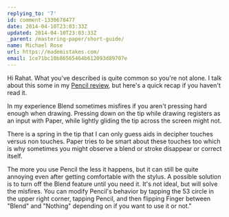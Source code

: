 ```yaml
---
replying_to: '7'
id: comment-1330678477
date: 2014-04-10T23:03:33Z
updated: 2014-04-10T23:03:33Z
_parent: /mastering-paper/short-guide/
name: Michael Rose
url: https://mademistakes.com/
email: 1ce71bc10b86565464b612093d89707e
---
```


Hi Rahat. What you've described is quite common so you're not alone. I
talk about this some in my [Pencil review](https://mademistakes.com/mastering-paper/pencil-53-review/), but here's a quick recap if
you haven't read it.

In my experience Blend sometimes misfires if you aren't
pressing hard enough when drawing. Pressing down on the tip while drawing registers
as an input with Paper, while lightly gliding the tip across the screen might not.

There is a spring in the tip that I can only guess aids in decipher touches versus non
touches. Paper tries to be smart about these touches too which is why sometimes
you might observe a blend or stroke disappear or correct itself.

The more you use Pencil the less it happens, but it can still be quite annoying even after
getting comfortable with the stylus. A possible solution is to turn off the Blend
feature until you need it. It's not ideal, but will solve the misfires. You can
modify Pencil's behavior by tapping the 53 circle in the upper right corner, tapping
Pencil, and then flipping Finger between "Blend" and "Nothing" depending on if you
want to use it or not."
